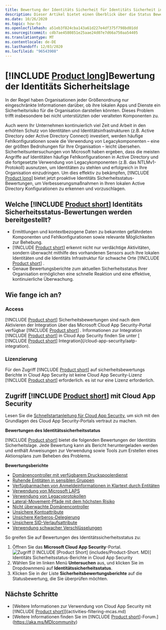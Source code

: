 ```yaml
---
title: Bewertung der Identitäts Sicherheit für Identitäts Sicherheit in Microsoft Defender
description: Dieser Artikel bietet einen Überblick über die Status Bewertungsberichte von Microsoft Defender für Identity Security.
ms.date: 10/26/2020
ms.topic: how-to
ms.openlocfilehash: a51eb3f824cba143a61d227e4df375f798bd01dd
ms.sourcegitcommit: cdb7ae4580851e25aae24d07e7d66a750aa54405
ms.translationtype: MT
ms.contentlocale: de-DE
ms.lasthandoff: 12/03/2020
ms.locfileid: "96543908"
---
```

# <a name="product-longs-identity-security-posture-assessments"></a>[!INCLUDE [Product long](includes/product-long.md)]Bewertung der Identitäts Sicherheitslage

In der Regel haben Organisationen jeder Größenordnung nur eingeschränkte Informationen darüber, ob ihre lokalen Apps und Dienste ein Sicherheitsrisiko für die Organisation darstellen könnten. Dieses Problem trifft insbesondere bei nicht unterstützten oder veralteten Komponenten zu.

Auch wenn Ihr Unternehmen kontinuierlich viel Zeit und Arbeit in den erhöhten Schutz von Identitäten und Identitätsinfrastrukturen (z.B. Active Directory oder Active Directory Connect) investiert, werden häufige Fehlkonfigurationen sowie die Verwendung von Legacykomponenten – eine der größten Bedrohungen für Ihre Organisation – leicht übersehen. Sicherheitsuntersuchungen von Microsoft haben ergeben, dass die meisten Angriffe auf Identitäten häufige Fehlkonfigurationen in Active Directory und die fortgesetzte Verwendung von Legacykomponenten (z.B. das NTLMv1-Protokoll) ausnutzen, um Identitäten zu stehlen und erfolgreich in Ihre Organisation einzudringen. Um dies effektiv zu bekämpfen, [!INCLUDE [Product long](includes/product-long.md)] bietet jetzt proaktive Identitäts Sicherheitsstatus-Bewertungen, um Verbesserungsmaßnahmen in Ihren lokalen Active Directory Konfigurationen zu erkennen und vorzuschlagen.

## <a name="what-do-product-short-identity-security-posture-assessments-provide"></a>Welche [!INCLUDE [Product short](includes/product-short.md)] Identitäts Sicherheitsstatus-Bewertungen werden bereitgestellt?

- Ermittlungen und kontextbezogene Daten zu bekannten gefährdeten Komponenten und Fehlkonfigurationen sowie relevante Möglichkeiten zur Behebung.
- [!INCLUDE [Product short](includes/product-short.md)] erkennt nicht nur verdächtige Aktivitäten, sondern überwacht mithilfe des vorhandenen Sensors auch Ihre lokalen Identitäten und die Identitäts Infrastruktur für schwache Orte [!INCLUDE [Product short](includes/product-short.md)] .
- Genaue Bewertungsberichte zum aktuellen Sicherheitsstatus Ihrer Organisation ermöglichen eine schnelle Reaktion und eine effektive, kontinuierliche Überwachung.

## <a name="how-do-i-get-started"></a>Wie fange ich an?

### <a name="access"></a>Access

[!INCLUDE [Product short](includes/product-short.md)] Sicherheitsbewertungen sind nach dem Aktivieren der Integration über das Microsoft Cloud App Security-Portal verfügbar [!INCLUDE [Product short](includes/product-short.md)] . Informationen zur Integration [!INCLUDE [Product short](includes/product-short.md)] in Cloud App Security finden Sie unter [ [!INCLUDE [Product short](includes/product-short.md)] Integration](/cloud-app-security/aatp-integration).

### <a name="licensing"></a>Lizenzierung

Für den Zugriff [!INCLUDE [Product short](includes/product-short.md)] auf sicherheitsbewertungs Berichte in Cloud App Security ist keine Cloud App Security-Lizenz [!INCLUDE [Product short](includes/product-short.md)] erforderlich. es ist nur eine Lizenz erforderlich.

## <a name="access-product-short-using-cloud-app-security"></a>Zugriff [!INCLUDE [Product short](includes/product-short.md)] mit Cloud App Security

Lesen Sie die [Schnellstartanleitung für Cloud App Security](/cloud-app-security/getting-started-with-cloud-app-security), um sich mit den Grundlagen des Cloud App Security-Portals vertraut zu machen.

**Bewertungen des Identitätssicherheitsstatus**

[!INCLUDE [Product short](includes/product-short.md)] bietet die folgenden Bewertungen der Identitäts Sicherheitslage. Jede Bewertung kann als Bericht heruntergeladen werden und enthält Anweisungen zur Verwendung sowie Tools zum Erstellen eines Aktionsplans zum Beheben des Problems.

**Bewertungsberichte**

- [Domänencontroller mit verfügbarem Druckspoolerdienst](cas-isp-print-spooler.md)
- [Ruhende Entitäten in sensiblen Gruppen](cas-isp-dormant-entities.md)
- [Verfügbarmachen von Anmeldeinformationen in Klartext durch Entitäten](cas-isp-clear-text.md)
- [Verwendung von Microsoft LAPS](cas-isp-laps.md)
- [Verwendung von Legacyprotokollen](cas-isp-legacy-protocols.md)
- [Lateral-Movement-Pfade mit dem höchsten Risiko](cas-isp-riskiest-lmp.md)
- [Nicht überwachte Domänencontroller](cas-isp-unmonitored-domain-controller.md)
- [Unsichere Kontoattribute](cas-isp-unsecure-account-attributes.md)
- [Unsichere Kerberos-Delegierung](cas-isp-unconstrained-kerberos.md)
- [Unsichere SID-Verlaufsattribute](cas-isp-unsecure-sid-history-attribute.md)
- [Verwendung schwacher Verschlüsselungen](cas-isp-weak-cipher.md)

So greifen Sie auf Bewertungen des Identitätssicherheitsstatus zu:

1. Öffnen Sie das **Microsoft Cloud App Security**-Portal.
    ![Zugriff [! INCLUDE [Product Short] (includes/Product-Short. MD)] Identitäts Sicherheitsstatus-Berichte in Cloud App Security](media/cas-isp-report-1.png)
1. Wählen Sie im linken Menü **Untersuchen** aus, und klicken Sie im Dropdownmenü auf **Identitätssicherheitsstatus**.
1. Klicken Sie in der Liste **Sicherheitsbewertungsberichte** auf die Statusbewertung, die Sie überprüfen möchten.

## <a name="next-steps"></a>Nächste Schritte

- [Weitere Informationen zur Verwendung von Cloud App Security mit [!INCLUDE [Product short](includes/product-short.md)]](activities-filtering-mcas.md)
- [Weitere Informationen finden Sie im [!INCLUDE [Product short](includes/product-short.md)]-Forum.](https://aka.ms/MDIcommunity)
